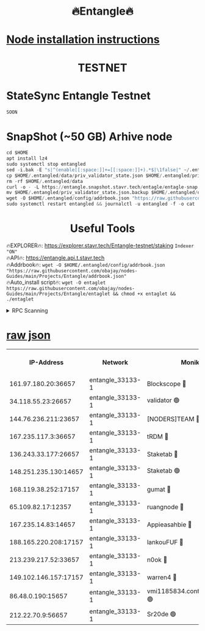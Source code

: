 <h1 align="center"> 🔥Entangle🔥</h1>

[Node installation instructions](https://github.com/obajay/nodes-Guides/tree/main/Projects/Entangle)
=

<h1 align="center"> TESTNET</h1>

# StateSync Entangle Testnet
```python
SOON
```
# SnapShot (~50 GB) Arhive node
```python
cd $HOME
apt install lz4
sudo systemctl stop entangled
sed -i.bak -E "s|^(enable[[:space:]]+=[[:space:]]+).*$|\1false|" ~/.entangled/config/config.toml
cp $HOME/.entangled/data/priv_validator_state.json $HOME/.entangled/priv_validator_state.json.backup
rm -rf $HOME/.entangled/data
curl -o - -L https://entangle.snapshot.stavr.tech/entagle/entagle-snap.tar.lz4 | lz4 -c -d - | tar -x -C $HOME/.entangled --strip-components 2
mv $HOME/.entangled/priv_validator_state.json.backup $HOME/.entangled/data/priv_validator_state.json
wget -O $HOME/.entangled/config/addrbook.json "https://raw.githubusercontent.com/obajay/nodes-Guides/main/Projects/Entangle/addrbook.json"
sudo systemctl restart entangled && journalctl -u entangled -f -o cat
```
 <h1 align="center"> Useful Tools</h1>
 
🔥EXPLORER🔥: https://explorer.stavr.tech/Entangle-testnet/staking        `Indexer "ON"` \
🔥API🔥:      https://entangle.api.t.stavr.tech \
🔥Addrbook🔥: ```wget -O $HOME/.entangled/config/addrbook.json "https://raw.githubusercontent.com/obajay/nodes-Guides/main/Projects/Entangle/addrbook.json"``` \
🔥Auto_install script🔥:  `wget -O entaglet https://raw.githubusercontent.com/obajay/nodes-Guides/main/Projects/Entangle/entaglet && chmod +x entaglet && ./entaglet`


<details>
<summary>RPC Scanning</summary>

<h2 align="center"> We scan nodes in real time every 4 hours. And we provide the final result of RPC endpoints.
We cannot influence the operation of these nodes in any way. </h2>


```python
If Voting Power is higher than 0 --> then the Node is a validator of the network and may be subject to attack and be a potential threat to the chain.
```
```python
We marked such validators with a red symbol
```

</details>

[raw json](https://rpc-check.entangt.stavr.tech/entangt/rpc-entangt-result.json)
=


<table><tr><th>IP-Address</th><th>Network</th><th>Moniker</th><th>Latest Block Height</th><th>Earliest Block Height</th><th>Catching Up</th><th>Tx Index</th><th>Voting Power</th><th>Scan Time</th></tr><tr><td>161.97.180.20:36657</td><td>entangle_33133-1</td><td>Blockscope 🔴</td><td>2028587</td><td>1</td><td>False</td><td>off</td><td>281286818586789</td><td>2024-02-05T06:36:47.031579571UTC</td></tr><tr><td>34.118.55.23:26657</td><td>entangle_33133-1</td><td>validator 🟢</td><td>2028587</td><td>1</td><td>False</td><td>on</td><td>0</td><td>2024-02-05T06:36:48.250832986UTC</td></tr><tr><td>144.76.236.211:23657</td><td>entangle_33133-1</td><td>[NODERS]TEAM 🔴</td><td>2028589</td><td>1</td><td>False</td><td>off</td><td>27053610051486565</td><td>2024-02-05T06:36:58.338611887UTC</td></tr><tr><td>167.235.117.3:36657</td><td>entangle_33133-1</td><td>tRDM 🔴</td><td>2028590</td><td>1</td><td>False</td><td>on</td><td>166796457463313</td><td>2024-02-05T06:37:07.732993946UTC</td></tr><tr><td>136.243.33.177:26657</td><td>entangle_33133-1</td><td>Staketab 🔴</td><td>2028589</td><td>660001</td><td>False</td><td>on</td><td>124347086113352</td><td>2024-02-05T06:37:00.609431806UTC</td></tr><tr><td>148.251.235.130:14657</td><td>entangle_33133-1</td><td>Staketab 🟢</td><td>2028587</td><td>660801</td><td>False</td><td>on</td><td>0</td><td>2024-02-05T06:36:46.674574109UTC</td></tr><tr><td>168.119.38.252:17157</td><td>entangle_33133-1</td><td>gumat 🔴</td><td>2028587</td><td>962001</td><td>False</td><td>on</td><td>324114279846838</td><td>2024-02-05T06:36:48.619253083UTC</td></tr><tr><td>65.109.82.17:12357</td><td>entangle_33133-1</td><td>ruangnode 🔴</td><td>2028587</td><td>1312001</td><td>False</td><td>off</td><td>462748669639181</td><td>2024-02-05T06:36:47.423314178UTC</td></tr><tr><td>167.235.14.83:14657</td><td>entangle_33133-1</td><td>Appieasahbie 🔴</td><td>2028590</td><td>1716001</td><td>False</td><td>on</td><td>43682191968197074</td><td>2024-02-05T06:37:07.396113680UTC</td></tr><tr><td>188.165.220.208:17157</td><td>entangle_33133-1</td><td>lankouFUF 🔴</td><td>2028587</td><td>1910001</td><td>False</td><td>off</td><td>303846423178146</td><td>2024-02-05T06:36:48.996730494UTC</td></tr><tr><td>213.239.217.52:33657</td><td>entangle_33133-1</td><td>n0ok 🔴</td><td>2028590</td><td>1928590</td><td>False</td><td>off</td><td>46577697024375282</td><td>2024-02-05T06:37:02.992533538UTC</td></tr><tr><td>149.102.146.157:17157</td><td>entangle_33133-1</td><td>warren4 🔴</td><td>2028589</td><td>1958001</td><td>False</td><td>on</td><td>477986644676345</td><td>2024-02-05T06:36:58.072402803UTC</td></tr><tr><td>86.48.0.190:15657</td><td>entangle_33133-1</td><td>vmi1185834.contaboserver.net 🟢</td><td>1980714</td><td>1961001</td><td>False</td><td>off</td><td>0</td><td>2024-02-05T06:36:47.838285450UTC</td></tr><tr><td>212.22.70.9:56657</td><td>entangle_33133-1</td><td>Sr20de 🟢</td><td>2028587</td><td>1971001</td><td>False</td><td>off</td><td>0</td><td>2024-02-05T06:36:46.435673683UTC</td></tr></table>
